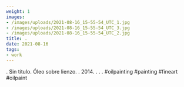 ```yaml
---
weight: 1
images:
- /images/uploads/2021-08-16_15-55-54_UTC_1.jpg
- /images/uploads/2021-08-16_15-55-54_UTC_3.jpg
- /images/uploads/2021-08-16_15-55-54_UTC_2.jpg
title: .
date: 2021-08-16
tags:
- work
---
```


.
Sin título.
Óleo sobre lienzo.
.
2014.
.
.
.
#oilpainting #painting #fineart #oilpaint

